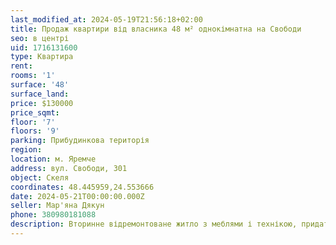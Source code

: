 ```yaml
---
last_modified_at: 2024-05-19T21:56:18+02:00
title: Продаж квартири від власника 48 м² однокімнатна на Свободи
seo: в центрі
uid: 1716131600
type: Квартира
rent:
rooms: '1'
surface: '48'
surface_land:
price: $130000
price_sqmt:
floor: '7'
floors: '9'
parking: Прибудинкова територія
region:
location: м. Яремче
address: вул. Свободи, 301
object: Скеля
coordinates: 48.445959,24.553666
date: 2024-05-21T00:00:00.000Z
seller: Мар'яна Дякун
phone: 380980181088
description: Вторинне відремонтоване житло з меблями і технікою, придатне і готове для проживання
---
```

